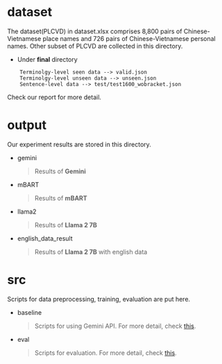 # dataset
The dataset(PLCVD) in dataset.xlsx comprises 8,800 pairs of Chinese-Vietnamese place names and 726 pairs of Chinese-Vietnamese personal names. Other subset of PLCVD are collected in this directory.

* Under **final** directory
```
    Terminolgy-level seen data --> valid.json
    Terminolgy-level unseen data --> unseen.json
    Sentence-level data --> test/test1600_wobracket.json
```
Check our report for more detail.

# output
Our experiment results are stored in this directory.
* gemini 
    > Results of **Gemini**
* mBART
    > Results of **mBART**
* llama2
    > Results of **Llama 2 7B**
* english_data_result
    > Results of **Llama 2 7B** with english data
# src
Scripts for data preprocessing, training, evaluation are put here.
* baseline
    > Scripts for using Gemini API. For more detail, check [this](https://github.com/booyaka91112/adlfinal/tree/main/src/baseline).
* eval
    > Scripts for evaluation. For more detail, check [this](https://github.com/booyaka91112/adlfinal/tree/main/src/eval).